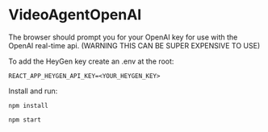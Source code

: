 # VideoAgentOpenAI
 
The browser should prompt you for your OpenAI key for use with the OpenAI real-time api. (WARNING THIS CAN BE SUPER EXPENSIVE TO USE)

To add the HeyGen key create an .env at the root:

```
REACT_APP_HEYGEN_API_KEY=<YOUR_HEYGEN_KEY>
```

Install and run:

```
npm install
```


```
npm start
```
